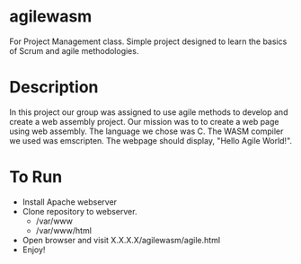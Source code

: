 # agilewasm
For Project Management class. Simple project designed to learn the basics of Scrum and agile methodologies. 

# Description
In this project our group was assigned to use agile methods to develop and create
a web assembly project. Our mission was to to create a web page using web assembly.
The language we chose was C. The WASM compiler we used was emscripten. The webpage 
should display, "Hello Agile World!".

# To Run
 - Install Apache webserver
 - Clone repository to webserver.
   - /var/www
   - /var/www/html
 - Open browser and visit X.X.X.X/agilewasm/agile.html
 - Enjoy!
